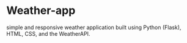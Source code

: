 # Weather-app
simple and responsive weather application built using Python (Flask), HTML, CSS, and the WeatherAPI.
